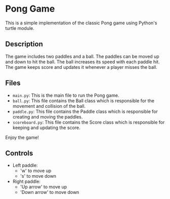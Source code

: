 # Pong Game

This is a simple implementation of the classic Pong game using Python's turtle module.

## Description

The game includes two paddles and a ball. The paddles can be moved up and down to hit the ball. The ball increases its speed with each paddle hit. The game keeps score and updates it whenever a player misses the ball.

## Files

- `main.py`: This is the main file to run the Pong game.
- `ball.py`: This file contains the Ball class which is responsible for the movement and collision of the ball.
- `paddle.py`: This file contains the Paddle class which is responsible for creating and moving the paddles.
- `scoreboard.py`: This file contains the Score class which is responsible for keeping and updating the score.

Enjoy the game!

## Controls

- Left paddle:
    - 'w' to move up
    - 's' to move down
- Right paddle:
    - 'Up arrow' to move up
    - 'Down arrow' to move down
